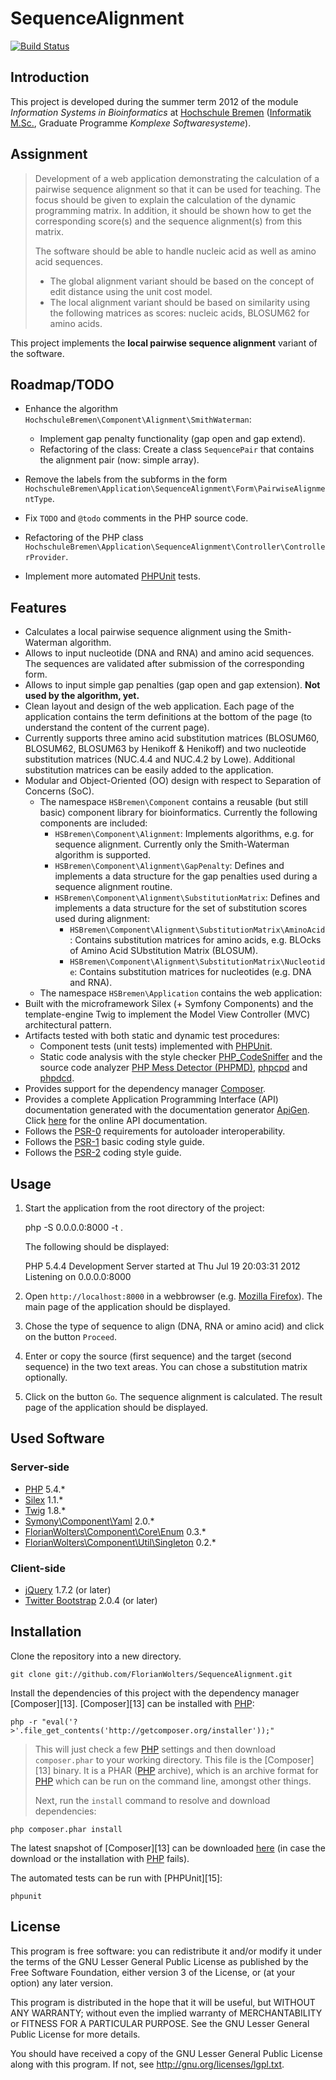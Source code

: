 # SequenceAlignment

[![Build Status](https://secure.travis-ci.org/FlorianWolters/SequenceAlignment.png?branch=master)](http://travis-ci.org/FlorianWolters/SequenceAlignment)

## Introduction

This project is developed during the summer term 2012 of the module *Information Systems in Bioinformatics* at [Hochschule Bremen][28] ([Informatik M.Sc.][29], Graduate Programme *Komplexe Softwaresysteme*).

## Assignment

> Development of a web application demonstrating the calculation of a pairwise sequence alignment so that it can be used for teaching. The focus should be given to explain the calculation of the dynamic programming matrix. In addition, it should be shown how to get the corresponding score(s) and the sequence alignment(s) from this matrix.
>
> The software should be able to handle nucleic acid as well as amino acid sequences.
> * The global alignment variant should be based on the concept of edit distance using the unit cost model.
> * The local alignment variant should be based on similarity using the following matrices as scores: nucleic acids, BLOSUM62 for amino acids.

This project implements the **local pairwise sequence alignment** variant of the software.

## Roadmap/TODO

* Enhance the algorithm `HochschuleBremen\Component\Alignment\SmithWaterman`:

  * Implement gap penalty functionality (gap open and gap extend).
  * Refactoring of the class: Create a class `SequencePair` that contains the alignment pair (now: simple array).

* Remove the labels from the subforms in the form `HochschuleBremen\Application\SequenceAlignment\Form\PairwiseAlignmentType`.
* Fix `TODO` and `@todo` comments in the PHP source code.
* Refactoring of the PHP class `HochschuleBremen\Application\SequenceAlignment\Controller\ControllerProvider`.
* Implement more automated [PHPUnit][19] tests.

## Features

* Calculates a local pairwise sequence alignment using the Smith-Waterman algorithm.
* Allows to input nucleotide (DNA and RNA) and amino acid sequences. The sequences are validated after submission of the corresponding form.
* Allows to input simple gap penalties (gap open and gap extension). **Not used by the algorithm, yet.**
* Clean layout and design of the web application. Each page of the application contains the term definitions at the bottom of the page (to understand the content of the current page).
* Currently supports three amino acid substitution matrices (BLOSUM60, BLOSUM62, BLOSUM63 by Henikoff & Henikoff) and two nucleotide substitution matrices (NUC.4.4 and NUC.4.2 by Lowe). Additional substitution matrices can be easily added to the application.
* Modular and Object-Oriented (OO) design with respect to Separation of Concerns (SoC).
  * The namespace `HSBremen\Component` contains a reusable (but still basic) component library for bioinformatics. Currently the following components are included:
    * `HSBremen\Component\Alignment`: Implements algorithms, e.g. for sequence alignment. Currently only the Smith-Waterman algorithm is supported.
    * `HSBremen\Component\Alignment\GapPenalty`: Defines and implements a data structure for the gap penalties used during a sequence alignment routine.
    * `HSBremen\Component\Alignment\SubstitutionMatrix`: Defines and implements a data structure for the set of substitution scores used during alignment:
      * `HSBremen\Component\Alignment\SubstitutionMatrix\AminoAcid`: Contains substitution matrices for amino acids, e.g. BLOcks of Amino Acid SUbstitution Matrix (BLOSUM).
      * `HSBremen\Component\Alignment\SubstitutionMatrix\Nucleotide`: Contains substitution matrices for nucleotides (e.g. DNA and RNA).
  * The namespace `HSBremen\Application` contains the web application:
* Built with the microframework Silex (+ Symfony Components) and the template-engine Twig to implement the Model View Controller (MVC) architectural pattern.
* Artifacts tested with both static and dynamic test procedures:
  * Component tests (unit tests) implemented with [PHPUnit][19].
  * Static code analysis with the style checker [PHP_CodeSniffer][14] and the source code analyzer [PHP Mess Detector (PHPMD)][18], [phpcpd][4] and [phpdcd][5].
* Provides support for the dependency manager [Composer][3].
* Provides a complete Application Programming Interface (API) documentation generated with the documentation generator [ApiGen][2]. Click [here][1] for the online API documentation.
* Follows the [PSR-0][6] requirements for autoloader interoperability.
* Follows the [PSR-1][7] basic coding style guide.
* Follows the [PSR-2][8] coding style guide.

## Usage

1. Start the application from the root directory of the project:

   php -S 0.0.0.0:8000 -t .

   The following should be displayed:

    PHP 5.4.4 Development Server started at Thu Jul 19 20:03:31 2012
    Listening on 0.0.0.0:8000

2. Open `http://localhost:8000` in a webbrowser (e.g. [Mozilla Firefox](http://firefox.org)). The main page of the application should be displayed.
3. Chose the type of sequence to align (DNA, RNA or amino acid) and click on the button `Proceed`.
4. Enter or copy the source (first sequence) and the target (second sequence) in the two text areas. You can chose a substitution matrix optionally.
5. Click on the button `Go`. The sequence alignment is calculated. The result page of the application should be displayed.

## Used Software

### Server-side

* [PHP][17] 5.4.*
* [Silex][21] 1.1.*
* [Twig][22] 1.8.*
* [Symony\Component\Yaml][30] 2.0.*
* [FlorianWolters\Component\Core\Enum][24] 0.3.*
* [FlorianWolters\Component\Util\Singleton][25] 0.2.*

### Client-side

* [jQuery][27] 1.7.2 (or later)
* [Twitter Bootstrap][26] 2.0.4 (or later)

## Installation

Clone the repository into a new directory.

    git clone git://github.com/FlorianWolters/SequenceAlignment.git

Install the dependencies of this project with the dependency manager [Composer][13]. [Composer][13] can be installed with [PHP][1]:

    php -r "eval('?>'.file_get_contents('http://getcomposer.org/installer'));"

> This will just check a few [PHP][1] settings and then download `composer.phar` to your working directory. This file is the [Composer][13] binary. It is a PHAR ([PHP][1] archive), which is an archive format for [PHP][1] which can be run on the command line, amongst other things.
>
> Next, run the `install` command to resolve and download dependencies:

    php composer.phar install

The latest snapshot of [Composer][13] can be downloaded [here][14] (in case the download or the installation with [PHP][1] fails).

The automated tests can be run with [PHPUnit][15]:

    phpunit

## License

This program is free software: you can redistribute it and/or modify it under the terms of the GNU Lesser General Public License as published by the Free Software Foundation, either version 3 of the License, or (at your option) any later version.

This program is distributed in the hope that it will be useful, but WITHOUT ANY WARRANTY; without even the implied warranty of MERCHANTABILITY or FITNESS FOR A PARTICULAR PURPOSE.  See the GNU Lesser General Public License for more details.

You should have received a copy of the GNU Lesser General Public License along with this program. If not, see http://gnu.org/licenses/lgpl.txt.



[1]: http://blog.florianwolters.de/SequenceAlignment
[2]: http://apigen.org
[3]: http://getcomposer.org
[4]: https://github.com/sebastianbergmann/phpcpd
[5]: https://github.com/sebastianbergmann/phpdcd
[6]: https://github.com/php-fig/fig-standards/blob/master/accepted/PSR-0.md
[7]: https://github.com/php-fig/fig-standards/blob/master/accepted/PSR-1-basic-coding-standard.md
[8]: https://github.com/php-fig/fig-standards/blob/master/accepted/PSR-2-coding-style-guide.md
[14]: http://pear.php.net/package/PHP_CodeSniffer
[17]: http://php.net
[18]: http://phpmd.org
[19]: http://phpunit.de
[20]: http://getcomposer.org/composer.phar
[21]: http://silex.sensiolabs.org
[22]: http://twig.sensiolabs.org
[23]: https://github.com/Seldaek/monolog
[24]: https://github.com/FlorianWolters/PHP-Component-Core-Enum
[25]: https://github.com/FlorianWolters/PHP-Component-Util-Singleton
[26]: http://twitter.github.com/bootstrap
[27]: http://jquery.com
[28]: http://hs-bremen.de
[29]: http://hs-bremen.de/internet/de/studium/stg/infmsc
[30]: http://symfony.com/doc/current/components/yaml.html
